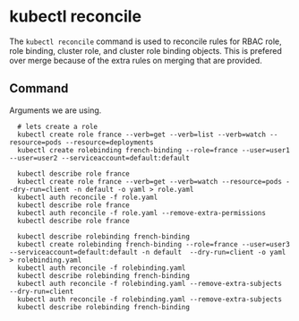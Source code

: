 # kubectl reconcile

The `kubectl reconcile` command is used to reconcile rules for RBAC role, role binding, cluster role, and cluster role binding objects.
This is prefered over merge because of the extra rules on merging that are provided.

## Command

Arguments we are using.

```shell
  # lets create a role 
  kubectl create role france --verb=get --verb=list --verb=watch --resource=pods --resource=deployments
  kubectl create rolebinding french-binding --role=france --user=user1 --user=user2 --serviceaccount=default:default

  kubectl describe role france
  kubectl create role france --verb=get --verb=watch --resource=pods --dry-run=client -n default -o yaml > role.yaml
  kubectl auth reconcile -f role.yaml
  kubectl describe role france
  kubectl auth reconcile -f role.yaml --remove-extra-permissions
  kubectl describe role france

  kubectl describe rolebinding french-binding
  kubectl create rolebinding french-binding --role=france --user=user3 --serviceaccount=default:default -n default  --dry-run=client -o yaml > rolebinding.yaml
  kubectl auth reconcile -f rolebinding.yaml
  kubectl describe rolebinding french-binding
  kubectl auth reconcile -f rolebinding.yaml --remove-extra-subjects  --dry-run=client
  kubectl auth reconcile -f rolebinding.yaml --remove-extra-subjects 
  kubectl describe rolebinding french-binding

```
